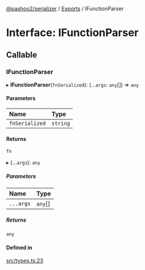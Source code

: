 [@pashoo2/serializer](../README.md) / [Exports](../modules.md) / IFunctionParser

# Interface: IFunctionParser

## Callable

### IFunctionParser

▸ **IFunctionParser**(`fnSerialized`): (...`args`: `any`[]) => `any`

#### Parameters

| Name | Type |
| :------ | :------ |
| `fnSerialized` | `string` |

#### Returns

`fn`

▸ (...`args`): `any`

##### Parameters

| Name | Type |
| :------ | :------ |
| `...args` | `any`[] |

##### Returns

`any`

#### Defined in

[src/types.ts:23](https://github.com/pashoo2/serializer/blob/3d29641/src/types.ts#L23)
